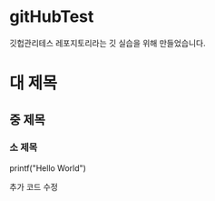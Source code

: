 # gitHubTest
깃헙관리테스
레포지토리라는 깃 실습을 위해 만들었습니다.
# 대 제목
## 중 제목
### 소 제목

printf("Hello World")

추가 코드 수정
